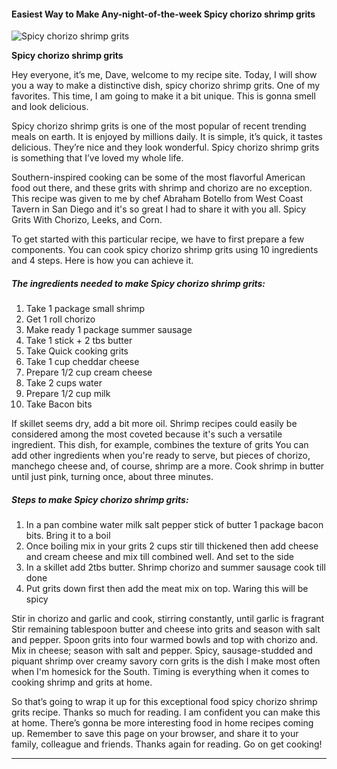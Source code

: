             

#### Easiest Way to Make Any-night-of-the-week Spicy chorizo shrimp grits

![Spicy chorizo shrimp grits](https://img-global.cpcdn.com/recipes/fcd919706bfd324e/751x532cq70/spicy-chorizo-shrimp-grits-recipe-main-photo.jpg)

**Spicy chorizo shrimp grits**

Hey everyone, it’s me, Dave, welcome to my recipe site. Today, I will show you a way to make a distinctive dish, spicy chorizo shrimp grits. One of my favorites. This time, I am going to make it a bit unique. This is gonna smell and look delicious.

Spicy chorizo shrimp grits is one of the most popular of recent trending meals on earth. It is enjoyed by millions daily. It is simple, it’s quick, it tastes delicious. They’re nice and they look wonderful. Spicy chorizo shrimp grits is something that I’ve loved my whole life.

Southern-inspired cooking can be some of the most flavorful American food out there, and these grits with shrimp and chorizo are no exception. This recipe was given to me by chef Abraham Botello from West Coast Tavern in San Diego and it's so great I had to share it with you all. Spicy Grits With Chorizo, Leeks, and Corn.

To get started with this particular recipe, we have to first prepare a few components. You can cook spicy chorizo shrimp grits using 10 ingredients and 4 steps. Here is how you can achieve it.

##### The ingredients needed to make Spicy chorizo shrimp grits:

1.  Take 1 package small shrimp
2.  Get 1 roll chorizo
3.  Make ready 1 package summer sausage
4.  Take 1 stick + 2 tbs butter
5.  Take Quick cooking grits
6.  Take 1 cup cheddar cheese
7.  Prepare 1/2 cup cream cheese
8.  Take 2 cups water
9.  Prepare 1/2 cup milk
10.  Take Bacon bits

If skillet seems dry, add a bit more oil. Shrimp recipes could easily be considered among the most coveted because it's such a versatile ingredient. This dish, for example, combines the texture of grits You can add other ingredients when you're ready to serve, but pieces of chorizo, manchego cheese and, of course, shrimp are a more. Cook shrimp in butter until just pink, turning once, about three minutes.

##### Steps to make Spicy chorizo shrimp grits:

1.  In a pan combine water milk salt pepper stick of butter 1 package bacon bits. Bring it to a boil
2.  Once boiling mix in your grits 2 cups stir till thickened then add cheese and cream cheese and mix till combined well. And set to the side
3.  In a skillet add 2tbs butter. Shrimp chorizo and summer sausage cook till done
4.  Put grits down first then add the meat mix on top. Waring this will be spicy

Stir in chorizo and garlic and cook, stirring constantly, until garlic is fragrant Stir remaining tablespoon butter and cheese into grits and season with salt and pepper. Spoon grits into four warmed bowls and top with chorizo and. Mix in cheese; season with salt and pepper. Spicy, sausage-studded and piquant shrimp over creamy savory corn grits is the dish I make most often when I'm homesick for the South. Timing is everything when it comes to cooking shrimp and grits at home.

So that’s going to wrap it up for this exceptional food spicy chorizo shrimp grits recipe. Thanks so much for reading. I am confident you can make this at home. There’s gonna be more interesting food in home recipes coming up. Remember to save this page on your browser, and share it to your family, colleague and friends. Thanks again for reading. Go on get cooking!

* * *